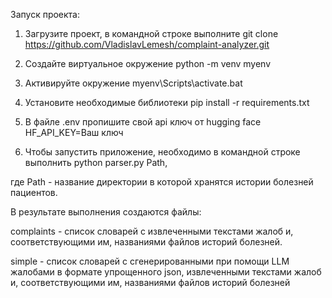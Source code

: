 Запуск проекта:

1. Загрузите проект, в командной строке выполните git clone https://github.com/VladislavLemesh/complaint-analyzer.git

2. Создайте виртуальное окружение python -m venv myenv

3. Активируйте окружение myenv\Scripts\activate.bat

4. Установите необходимые библиотеки pip install -r requirements.txt

5. В файле .env пропишите свой api ключ от hugging face HF_API_KEY=Ваш ключ

6. Чтобы запустить приложение, необходимо в командной строке выполнить python parser.py Path, 

где Path - название директории в которой хранятся истории болезней пациентов. 


В результате выполнения создаются файлы:

complaints - список словарей с извлеченными текстами жалоб и, соответствующими им, названиями файлов историй болезней. 

simple - список словарей с сгенерированными при помощи LLM жалобами в формате упрощенного json, извлеченными текстами жалоб и, соответствующими им, названиями файлов историй болезней
